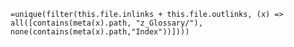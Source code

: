 `=unique(filter(this.file.inlinks + this.file.outlinks, (x) => all([contains(meta(x).path, "z_Glossary/"), none(contains(meta(x).path,"Index"))])))`